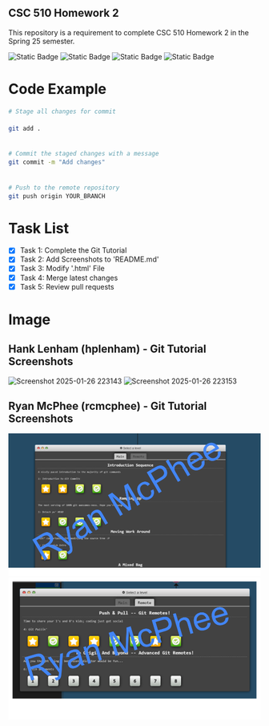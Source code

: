 ## CSC 510 Homework 2
This repository is a requirement to complete CSC 510 Homework 2 in the Spring 25 semester.

![Static Badge](https://img.shields.io/badge/Language-Python-Green)
![Static Badge](https://img.shields.io/badge/Language-HTML-orange)
![Static Badge](https://img.shields.io/badge/Licencse-Apache2.0-blue)
![Static Badge](https://img.shields.io/badge/Platform-Linux-red)

# Code Example

```sh
# Stage all changes for commit

git add .


# Commit the staged changes with a message
git commit -m "Add changes"


# Push to the remote repository
git push origin YOUR_BRANCH
```

# Task List

- [X] Task 1: Complete the Git Tutorial
- [X] Task 2: Add Screenshots to 'README.md'
- [X] Task 3: Modify '.html' File
- [X] Task 4: Merge latest changes
- [X] Task 5: Review pull requests

# Image

## Hank Lenham (hplenham) - Git Tutorial Screenshots

![Screenshot 2025-01-26 223143](https://github.com/user-attachments/assets/9676b52d-a610-4f33-9224-e864aa970a4e)
![Screenshot 2025-01-26 223153](https://github.com/user-attachments/assets/3a7fe5f5-2f95-4b29-9129-db105974a3f2)


## Ryan McPhee (rcmcphee) - Git Tutorial Screenshots

![Project Screenshot](https://github.com/S25-CSC510-Group10/git-homework2/blob/rcmcphee/img/McPheeGitTutorial1.png)
![Project Screenshot](https://github.com/S25-CSC510-Group10/git-homework2/blob/rcmcphee/img/McPheeGitTutorial2.png)
